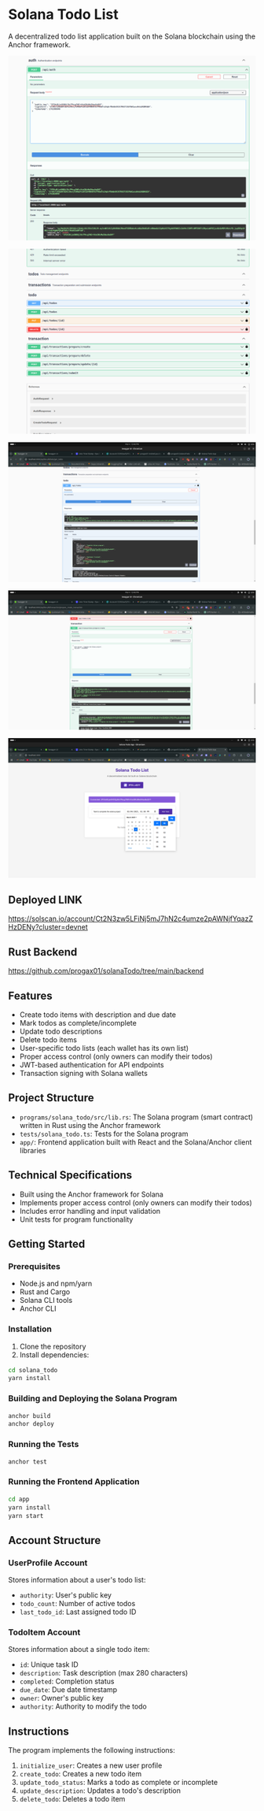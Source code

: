 # Solana Todo List

A decentralized todo list application built on the Solana blockchain using the Anchor framework.

![Todo App Backend](https://github.com/progax01/solanaTodo/blob/main/screenshort/Screenshot%20from%202025-03-04%2012-45-51.png)

![Todo App Swagger](https://github.com/progax01/solanaTodo/blob/main/screenshort/Screenshot%20from%202025-03-04%2012-46-10.png)

![Todo App Create todo](https://github.com/progax01/solanaTodo/blob/main/screenshort/Screenshot%20from%202025-03-04%2012-46-27.png)

![Todo App Create transaction](https://github.com/progax01/solanaTodo/blob/main/screenshort/Screenshot%20from%202025-03-04%2012-46-47.png)

![Todo App Frontend](https://github.com/progax01/solanaTodo/blob/main/screenshort/Screenshot%20from%202025-03-04%2012-48-48.png)


## Deployed LINK

https://solscan.io/account/Ct2N3zw5LFiNj5mJ7hN2c4umze2pAWNjfYqazZHzDENy?cluster=devnet

## Rust Backend 

https://github.com/progax01/solanaTodo/tree/main/backend


## Features

- Create todo items with description and due date
- Mark todos as complete/incomplete
- Update todo descriptions
- Delete todo items
- User-specific todo lists (each wallet has its own list)
- Proper access control (only owners can modify their todos)
- JWT-based authentication for API endpoints
- Transaction signing with Solana wallets

## Project Structure

- `programs/solana_todo/src/lib.rs`: The Solana program (smart contract) written in Rust using the Anchor framework
- `tests/solana_todo.ts`: Tests for the Solana program
- `app/`: Frontend application built with React and the Solana/Anchor client libraries

## Technical Specifications

- Built using the Anchor framework for Solana
- Implements proper access control (only owners can modify their todos)
- Includes error handling and input validation
- Unit tests for program functionality

## Getting Started

### Prerequisites

- Node.js and npm/yarn
- Rust and Cargo
- Solana CLI tools
- Anchor CLI

### Installation

1. Clone the repository
2. Install dependencies:

```bash
cd solana_todo
yarn install
```

### Building and Deploying the Solana Program

```bash
anchor build
anchor deploy
```

### Running the Tests

```bash
anchor test
```

### Running the Frontend Application

```bash
cd app
yarn install
yarn start
```

## Account Structure

### UserProfile Account

Stores information about a user's todo list:

- `authority`: User's public key
- `todo_count`: Number of active todos
- `last_todo_id`: Last assigned todo ID

### TodoItem Account

Stores information about a single todo item:

- `id`: Unique task ID
- `description`: Task description (max 280 characters)
- `completed`: Completion status
- `due_date`: Due date timestamp
- `owner`: Owner's public key
- `authority`: Authority to modify the todo

## Instructions

The program implements the following instructions:

1. `initialize_user`: Creates a new user profile
2. `create_todo`: Creates a new todo item
3. `update_todo_status`: Marks a todo as complete or incomplete
4. `update_description`: Updates a todo's description
5. `delete_todo`: Deletes a todo item

